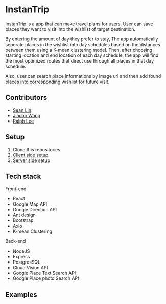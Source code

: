 # InstanTrip
InstanTrip is a app that can make travel plans for users. User can save places they want to visit into the wishlist of target destination. 

By entering the amount of day they prefer to stay, The app automatically seperate places in the wishlist into day schedules based on the distances between them using a K-mean clustering model. Then, after choosing starting location and end location of each day schedule, the app will find the most optimized routes that direct use through all places in that day schedule.

Also, user can search place informations by image url and then add found places into corresponding wishlist for future visit.

## Contributors
* [Sean Lin](https://github.com/Sean-HL-Lin)
* [Jiadan Wang](https://github.com/jiadanw)
* [Ralph Lee](https://github.com/rjblee)

## Setup
1. Clone this repositories
2. [Client side setup](https://github.com/Sean-HL-Lin/InstanTrip/blob/master/final-client/README.md)
3. [Server side setup](https://github.com/Sean-HL-Lin/InstanTrip/blob/master/final-server/README.md)

## Tech stack

Front-end
* React
* Google Map API
* Google Direction API 
* Ant design
* Bootstrap
* Axio
* K-mean Clustering

Back-end
* NodeJS
* Express
* PostgresSQL
* Cloud Vision API 
* Google Place Text Search API
* Google Place photo Search API

## Examples
